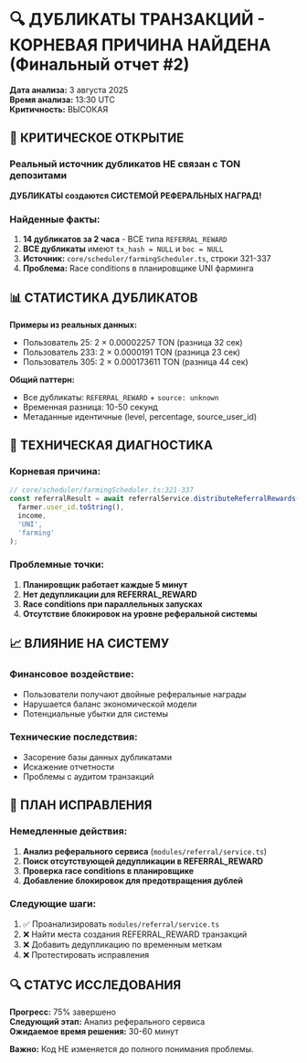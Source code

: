 # 🔍 ДУБЛИКАТЫ ТРАНЗАКЦИЙ - КОРНЕВАЯ ПРИЧИНА НАЙДЕНА (Финальный отчет #2)

**Дата анализа:** 3 августа 2025  
**Время анализа:** 13:30 UTC  
**Критичность:** ВЫСОКАЯ  

## 🚨 КРИТИЧЕСКОЕ ОТКРЫТИЕ

### Реальный источник дубликатов НЕ связан с TON депозитами
**ДУБЛИКАТЫ создаются СИСТЕМОЙ РЕФЕРАЛЬНЫХ НАГРАД!**

### Найденные факты:
1. **14 дубликатов за 2 часа** - ВСЕ типа `REFERRAL_REWARD`
2. **ВСЕ дубликаты** имеют `tx_hash = NULL` и `boc = NULL` 
3. **Источник:** `core/scheduler/farmingScheduler.ts`, строки 321-337
4. **Проблема:** Race conditions в планировщике UNI фарминга

## 📊 СТАТИСТИКА ДУБЛИКАТОВ

**Примеры из реальных данных:**
- Пользователь 25: 2 × 0.00002257 TON (разница 32 сек)
- Пользователь 233: 2 × 0.0000191 TON (разница 23 сек)  
- Пользователь 305: 2 × 0.000173611 TON (разница 44 сек)

**Общий паттерн:**
- Все дубликаты: `REFERRAL_REWARD` + `source: unknown`
- Временная разница: 10-50 секунд
- Метаданные идентичные (level, percentage, source_user_id)

## 🔧 ТЕХНИЧЕСКАЯ ДИАГНОСТИКА

### Корневая причина:
```typescript
// core/scheduler/farmingScheduler.ts:321-337
const referralResult = await referralService.distributeReferralRewards(
  farmer.user_id.toString(),
  income,
  'UNI',
  'farming'
);
```

### Проблемные точки:
1. **Планировщик работает каждые 5 минут**
2. **Нет дедупликации для REFERRAL_REWARD**
3. **Race conditions при параллельных запусках**
4. **Отсутствие блокировок на уровне реферальной системы**

## 📈 ВЛИЯНИЕ НА СИСТЕМУ

### Финансовое воздействие:
- Пользователи получают двойные реферальные награды
- Нарушается баланс экономической модели
- Потенциальные убытки для системы

### Технические последствия:
- Засорение базы данных дубликатами
- Искажение отчетности
- Проблемы с аудитом транзакций

## 🎯 ПЛАН ИСПРАВЛЕНИЯ

### Немедленные действия:
1. **Анализ реферального сервиса** (`modules/referral/service.ts`)
2. **Поиск отсутствующей дедупликации в REFERRAL_REWARD**
3. **Проверка race conditions в планировщике**
4. **Добавление блокировок для предотвращения дублей**

### Следующие шаги:
1. ✅ Проанализировать `modules/referral/service.ts`  
2. ❌ Найти места создания REFERRAL_REWARD транзакций
3. ❌ Добавить дедупликацию по временным меткам
4. ❌ Протестировать исправления

## 🔍 СТАТУС ИССЛЕДОВАНИЯ

**Прогресс:** 75% завершено  
**Следующий этап:** Анализ реферального сервиса  
**Ожидаемое время решения:** 30-60 минут  

**Важно:** Код НЕ изменяется до полного понимания проблемы.
